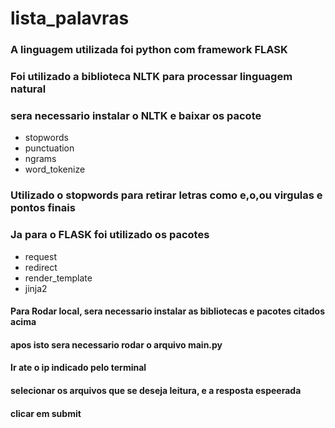 # lista_palavras

### A linguagem utilizada foi python com framework FLASK

### Foi utilizado a biblioteca NLTK para processar linguagem natural

### sera necessario instalar o NLTK e baixar os pacote 
- stopwords
- punctuation
- ngrams
- word_tokenize
### Utilizado o stopwords para retirar letras como e,o,ou virgulas e pontos finais 

### Ja para o FLASK foi utilizado os pacotes
- request
- redirect
- render_template
- jinja2

#### Para Rodar local, sera necessario instalar as bibliotecas e pacotes citados acima
#### apos isto sera necessario rodar o arquivo main.py
#### Ir ate o ip indicado pelo terminal
#### selecionar os arquivos que se deseja leitura, e a resposta espeerada
#### clicar em submit

